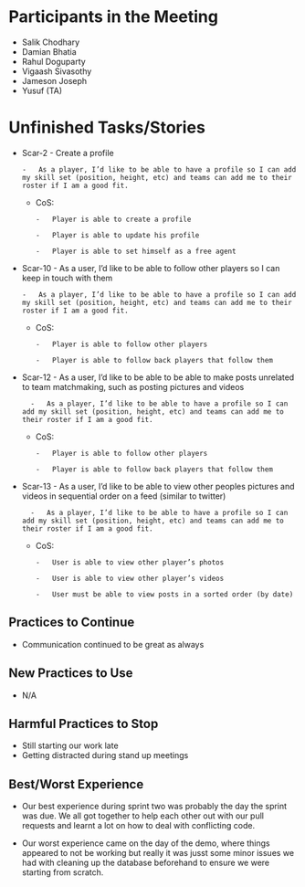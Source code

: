 # Participants in the Meeting

- Salik Chodhary
- Damian Bhatia
- Rahul Doguparty
- Vigaash Sivasothy
- Jameson Joseph
- Yusuf (TA)


# Unfinished Tasks/Stories

-   Scar-2 - Create a profile
    
	    -   As a player, I’d like to be able to have a profile so I can add my skill set (position, height, etc) and teams can add me to their roster if I am a good fit.
    
	-   CoS:
    
			-   Player is able to create a profile
    
			-   Player is able to update his profile
    
			-   Player is able to set himself as a free agent

-   Scar-10 - As a user, I’d like to be able to follow other players so I can keep in touch with them
    
	    -   As a player, I’d like to be able to have a profile so I can add my skill set (position, height, etc) and teams can add me to their roster if I am a good fit.
    
	-   CoS:
    
			-   Player is able to follow other players
    
			-   Player is able to follow back players that follow them
			
- Scar-12 - As a user, I’d like to be able to be able to make posts unrelated to team matchmaking, such as posting pictures and videos
    
	    -   As a player, I’d like to be able to have a profile so I can add my skill set (position, height, etc) and teams can add me to their roster if I am a good fit.
    
	-   CoS:
    
			-   Player is able to follow other players
    
			-   Player is able to follow back players that follow them

- Scar-13 - As a user, I’d like to be able to view other peoples pictures and videos in sequential order on a feed (similar to twitter)

	    -   As a player, I’d like to be able to have a profile so I can add my skill set (position, height, etc) and teams can add me to their roster if I am a good fit.
    
	-   CoS:
    
			-   User is able to view other player’s photos
    
			-   User is able to view other player’s videos
			
			-   User must be able to view posts in a sorted order (by date)


## Practices to Continue

- Communication continued to be great as always

## New Practices to Use 
- N/A

## Harmful Practices to Stop
- Still starting our work late
- Getting distracted during stand up meetings

## Best/Worst Experience

- Our best experience during sprint two was probably the day the sprint was due. We all got together to help each other out with our pull requests and learnt a lot on how to deal with conflicting code.


- Our worst experience came on the day of the demo, where things appeared to not be working but really it was jusst some minor issues we had with cleaning up the database beforehand to ensure we were starting from scratch.
